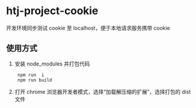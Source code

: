 # htj-project-cookie

开发环境同步测试 cookie 至 localhost，便于本地请求服务携带 cookie

## 使用方式

1. 安装 node_modules 并打包代码
   ```shell
    npm run  i
    npm run build
   ```
2. 打开 chrome 浏览器开发者模式，选择“加载解压缩的扩展”，选择打包的 dist 文件
